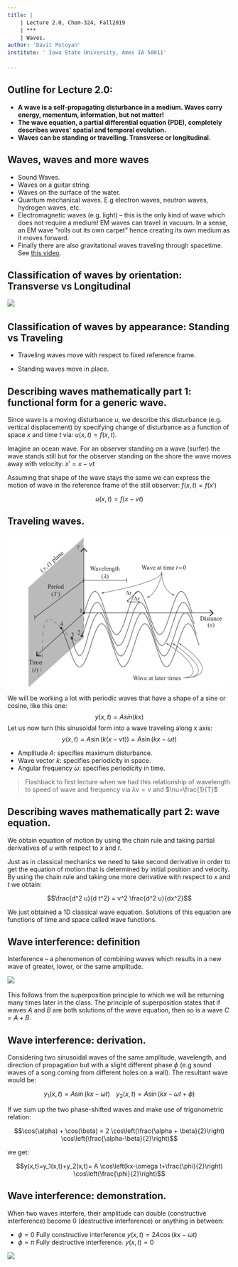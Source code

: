 ```yaml
---
title: |
    | Lecture 2.0, Chem-324, Fall2019
	| ***
    | Waves.
author: 'Davit Potoyan'
institute: ' Iowa State University, Ames IA 50011'

---
```


## Outline for Lecture 2.0: 

- **A wave is a self-propagating disturbance in a medium. Waves carry energy, momentum, information, but not matter!**
- **The wave equation, a partial differential equation (PDE), completely describes waves' spatial and temporal evolution.**
- **Waves can be standing or travelling. Transverse or longitudinal.**


## Waves, waves and more waves

- Sound Waves. 
- Waves on a guitar string.
- Waves on the surface of the water.
- Quantum mechanical waves. E.g electron waves, neutron waves, hydrogen waves, etc. 
- Electromagnetic waves (e.g. light) – this is the only kind of wave which does not require a medium! EM waves can travel in vacuum. In a sense, an EM wave "rolls out its own carpet” hence creating its own medium as it moves forward. 
- Finally there are also gravitational waves traveling through spacetime. See [this video](https://www.youtube.com/watch?v=xj6vV3T4ok8).

## Classification of waves by orientation: Transverse vs Longitudinal

![](https://media.giphy.com/media/og52So0BUmZVe/giphy.gif)

## Classification of waves by appearance: Standing vs Traveling

- Traveling waves move with respect to fixed reference frame.  

- Standing waves move in place. 

## Describing waves mathematically part 1: functional form for a generic wave.  

Since wave is a moving disturbance $u$, we describe this disturbance (e.g. vertical displacement) by specifying change of disturbance as a function of space $x$ and time $t$ via: $u(x,t) = f(x, t)$.

Imagine an ocean wave. For an observer standing on a wave (surfer) the wave stands still but for the observer standing on the shore the wave moves away with velocity: $x'=x-vt$

Assuming that shape of the wave stays the same we can express the motion of wave in the reference frame of the still observer: $f(x,t)=f(x')$

$$u(x,t) = f(x-vt)$$


## Traveling waves.

![](./images/lec5_Introwave.jpg)

We will be working a lot with periodic waves that have a shape of a sine or cosine, like this one: $$y(x,t)= Asin(kx)$$
Let us now turn this sinusoidal form into a wave traveling along x axis:
$$y(x,t)= A \sin(k(x-vt))=A \sin(kx-\omega t)$$

- Amplitude $A$: specifies maximum disturbance. 
- Wave vector $k$: specifies periodicity in space.
- Angular frequency $\omega$: specifies periodicity in time.

> Flashback to first lecture when we had this relationship of wavelength to speed of wave and frequency via $\lambda \nu = v$ and $\nu=\frac{1}{T}$


## Describing waves mathematically part 2: wave equation. 

We obtain equation of motion by using the chain rule and taking partial derivatives of $u$ with respect to $x$ and $t$.

Just as in classical mechanics we need to take second derivative in order to get the equation of motion that is determined by initial position and velocity. By using the chain rule and taking one more derivative with respect to $x$ and $t$ we obtain:

$$\frac{d^2 u}{d t^2} = v^2 \frac{d^2 u}{dx^2}$$

We just obtained a 1D classical wave equation. Solutions of this equation are functions of time and space called wave functions. 

## Wave interference: definition


 Interference – a phenomenon of combining waves which results in a new wave of greater, lower, or the same amplitude.

 ![](https://media.giphy.com/media/F3RijSq6e8fi8/giphy.gif)


 This follows from the superposition principle to which we will be returning many times later in the class. The principle of superposition states that if waves $A$ and $B$ are both solutions of the wave equation, then so is a wave $C = A + B$.


## Wave interference: derivation.

 Considering two sinusoidal waves of the same amplitude, wavelength, and direction of propagation but with a slight different phase $\phi$ (e.g sound waves of a song coming from different holes on a wall). The resultant wave would be:

 $$y_1(x,t)=A \sin(kx-\omega t)\,\,\,\,\,\, y_2(x,t)=A \sin(kx-\omega t+\phi)$$

 If we sum up the two phase-shifted waves and make use of trigonometric relation:
 
 $$\cos(\alpha) + \cos(\beta) = 2 \cos\left(\frac{\alpha + \beta}{2}\right) \cos\left(\frac{\alpha-\beta}{2}\right)$$
 
 we get:

 $$y(x,t)=y_1(x,t)+y_2(x,t)= A \cos\left(kx-\omega t+\frac{\phi}{2}\right) \cos\left(\frac{\phi}{2}\right)$$

## Wave interference: demonstration. 

When two waves interfere, their amplitude can double (constructive interference) become 0 (destructive interference) or anything in between:

- $\phi=0$ Fully constructive interference $y(x,t)=2A \cos(kx-\omega t)$
- $\phi=\pi$ Fully destructive interference. $y(x,t)=0$

![](https://upload.wikimedia.org/wikipedia/commons/5/5d/Waventerference.gif)






